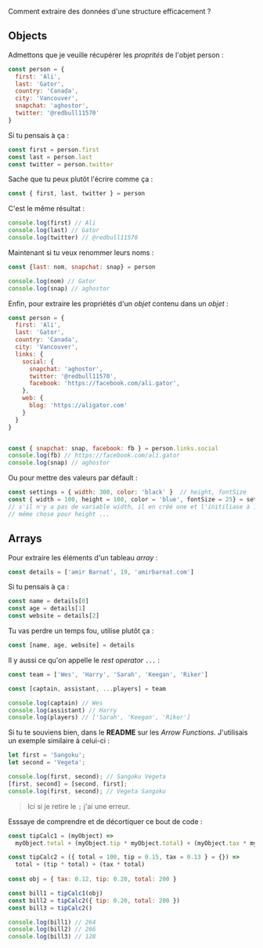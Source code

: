 Comment extraire des données d'une structure efficacement ?

## Objects

Admettons que je veuille récupérer les *proprités* de l'objet person :
```js
const person = {
  first: 'Ali',
  last: 'Gator',
  country: 'Canada',
  city: 'Vancouver',
  snapchat: 'aghostor',
  twitter: '@redbull11570'
}
```

Si tu pensais à ça :
```js
const first = person.first
const last = person.last
const twitter = person.twitter
```

Sache que tu peux plutôt l'écrire comme ça :
```js
const { first, last, twitter } = person
```

C'est le même résultat :

```js
console.log(first) // Ali
console.log(last) // Gator
console.log(twitter) // @redbull11570
```

Maintenant si tu veux renommer leurs noms :

```js
const {last: nom, snapchat: snap} = person

console.log(nom) // Gator
console.log(snap) // aghostor

```

Enfin, pour extraire les propriétés d'un *objet* contenu dans un *objet* :
```js
const person = {
  first: 'Ali',
  last: 'Gator',
  country: 'Canada',
  city: 'Vancouver',
  links: {
    social: {
      snapchat: 'aghostor',
      twitter: '@redbull11570',
      facebook: 'https://facebook.com/ali.gator',
    },
    web: {
      blog: 'https://aligator.com'
    }
  }
}


const { snapchat: snap, facebook: fb } = person.links.social
console.log(fb) // https://facebook.com/ali.gator
console.log(snap) // aghostor
```

Ou pour mettre des valeurs par défault : 
```js
const settings = { width: 300, color: 'black' }  // height, fontSize
const { width = 100, height = 100, color = 'blue', fontSize = 25} = settings
// s'il n'y a pas de variable width, il en créé une et l'initiliase à 100
// même chose pour height ...
```
## Arrays

Pour extraire les éléments d'un tableau *array* :
```js
const details = ['amir Barnat', 19, 'amirbarnat.com']
```
Si tu pensais à ça :
```js
const name = details[0]
const age = details[1]
const website = details[2]
```
Tu vas perdre un temps fou, utilise plutôt ça :
```js
const [name, age, website] = details
```

Il y aussi ce qu'on appelle le *rest operator* ```...``` :
```js
const team = ['Wes', 'Harry', 'Sarah', 'Keegan', 'Riker']

const [captain, assistant, ...players] = team

console.log(captain) // Wes
console.log(assistant) // Harry
console.log(players) // ['Sarah', 'Keegan', 'Riker']
```

Si tu te souviens bien, dans le **README** sur les *Arrow Functions*. J'utilisais un exemple similaire à celui-ci :

```js
let first = 'Sangoku';
let second = 'Vegeta';

console.log(first, second); // Sangoku Vegeta
[first, second] = [second, first];
console.log(first, second); // Vegeta Sangoku
```


> Ici si je retire le ```;``` j'ai une erreur.

Esssaye de comprendre et de décortiquer ce bout de code :
```js
const tipCalc1 = (myObject) => 
  myObject.total + (myObject.tip * myObject.total) + (myObject.tax * myObject.total)

const tipCalc2 = ({ total = 100, tip = 0.15, tax = 0.13 } = {}) => 
  total + (tip * total) + (tax * total)
  
const obj = { tax: 0.12, tip: 0.20, total: 200 }

const bill1 = tipCalc1(obj)
const bill2 = tipCalc2({ tip: 0.20, total: 200 })
const bill3 = tipCalc2()

console.log(bill1) // 264
console.log(bill2) // 266
console.log(bill3) // 128
```
